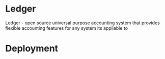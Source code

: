 # Ledger

Ledger - open source universal purpose accounting system that provides flexible accounting features for any system its appliable to


# Deployment
